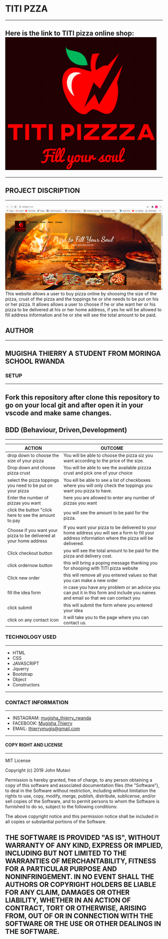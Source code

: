 # TITI PZZA 
---
Here is the link to TITI pizza online shop:
![](images/picture2.png)
---
---
## PROJECT DISCRIPTION
---
![](images/screenshoot.png)
This website allows a user to buy pizza online by shoosing the size of the pizza, crust of the pizza and the toppings he or she needs to be put on his or her pizza.
It allows allows a user to choose if he or she want her or his pizza to be delivered at his or her home address, if yes he will be allowed to fill address information and he or she will see the total amount to be paid.

## AUTHOR
---
MUGISHA THIERRY
A STUDENT FROM MORINGA SCHOOL RWANDA 
---
### SETUP
---
Fork this repository after clone this repository to go on your local git and after open it in your vscode and make same changes.
--- 
## BDD (Behaviour, Driven,Development)
---
ACTION  | OUTCOME|
|-------|--------|
|drop down to choose the size of your pizza  | You will be able to choose the pizza siz you want according to the price of the size.|
|Drop down and choose pizza crust| You will be able to see the available pizzza crust and pick one of your choice|
|select the pizza toppings you need to be put on your pizza | You eill be able to see a list of checkboxes where you will only check the toppings you want you pizza to have.|
|Enter the number of pizzas you want | here you are allowed to enter any number of pizzas you want|
|click the button "click here to see the amount to pay| you will see the amount to be paid for the pizza.|
|Choose if you want your pizza to be delivered at your home address| If you want your pizza to be delivered to your home address you will see a form to fill your address information where the pizza will be delivered.|
|Click checkout button| you will see the total amount to be paid for the pizza and delivery cost.|
|click ordernow button | this will bring a poping message thanking you for shooping with TITI pizza website|
|Click new order| this will remove all you entered values so that you can make a new order|
|fill the idea form| in case you have any problem or an advice you can put it in this form and include you names and email so that we can contact you|
|click submit| this will submit the form where you entered your idea|
|click on any contact icon| it will take you to the page where you can contact us.|
### TECHNOLOGY USED
---
- HTML
- CSS
- JAVASCRIPT
- Jquerry
- Bootstrap
- Object
- Constructors
---
### CONTACT INFORMATION
---
- INSTAGRAM: [mugisha_thierry_rwanda](https://www.instagram.com)
- FACEBOOK: [Mugisha Thierry](https://www.facebook.com)
- EMAIL: [thierrymugis@gmail.com](https://www.gmail.com)
---
#### COPY RIGHT AND LICENSE
---
MIT License

Copyright (c) 2019 John Mutavi

Permission is hereby granted, free of charge, to any person obtaining a copy
of this software and associated documentation files (the "Software"), to deal
in the Software without restriction, including without limitation the rights
to use, copy, modify, merge, publish, distribute, sublicense, and/or sell
copies of the Software, and to permit persons to whom the Software is
furnished to do so, subject to the following conditions:

The above copyright notice and this permission notice shall be included in all
copies or substantial portions of the Software.

THE SOFTWARE IS PROVIDED "AS IS", WITHOUT WARRANTY OF ANY KIND, EXPRESS OR
IMPLIED, INCLUDING BUT NOT LIMITED TO THE WARRANTIES OF MERCHANTABILITY,
FITNESS FOR A PARTICULAR PURPOSE AND NONINFRINGEMENT. IN NO EVENT SHALL THE
AUTHORS OR COPYRIGHT HOLDERS BE LIABLE FOR ANY CLAIM, DAMAGES OR OTHER
LIABILITY, WHETHER IN AN ACTION OF CONTRACT, TORT OR OTHERWISE, ARISING FROM,
OUT OF OR IN CONNECTION WITH THE SOFTWARE OR THE USE OR OTHER DEALINGS IN THE
SOFTWARE.
----